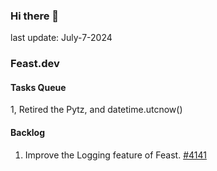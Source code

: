 <!--
**shuchu/shuchu** is a ✨ _special_ ✨ repository because its `README.md` (this file) appears on your GitHub profile.

Here are some ideas to get you started:

- 🔭 I’m currently working on ...
- 🌱 I’m currently learning ...
- 👯 I’m looking to collaborate on ...
- 🤔 I’m looking for help with ...
- 💬 Ask me about ...
- 📫 How to reach me: ...
- 😄 Pronouns: ...
- ⚡ Fun fact: ...
-->

### Hi there 👋
last update: July-7-2024

### Feast.dev 

#### Tasks Queue 
1, Retired the Pytz, and datetime.utcnow()



#### Backlog
1. Improve the Logging feature of Feast. [#4141](https://github.com/feast-dev/feast/issues/4141)



<!--
#### Misc:
1. MIT 6.824 course project
2. C++ server-side programming practice.
3. LangChain (RAG only)
-->


